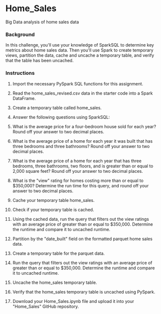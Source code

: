 # Home_Sales
Big Data analysis of home sales data


### Background

In this challenge, you'll use your knowledge of SparkSQL to determine key metrics about home sales data. Then you'll use Spark to create temporary views, partition the data, cache and uncache a temporary table, and verify that the table has been uncached.

### Instructions

1. Import the necessary PySpark SQL functions for this assignment.

2. Read the home_sales_revised.csv data in the starter code into a Spark DataFrame.

3. Create a temporary table called home_sales.

4. Answer the following questions using SparkSQL:

5. What is the average price for a four-bedroom house sold for each year? Round off your answer to two decimal places.

6. What is the average price of a home for each year it was built that has three bedrooms and three bathrooms? Round off your answer to two decimal places.

7. What is the average price of a home for each year that has three bedrooms, three bathrooms, two floors, and is greater than or equal to 2,000 square feet? Round off your answer to two decimal places.

8. What is the "view" rating for homes costing more than or equal to $350,000? Determine the run time for this query, and round off your answer to two decimal places.

9. Cache your temporary table home_sales.

10. Check if your temporary table is cached.

11. Using the cached data, run the query that filters out the view ratings with an average price of greater than or equal to $350,000. Determine the runtime and compare it to uncached runtime.

12. Partition by the "date_built" field on the formatted parquet home sales data.

13. Create a temporary table for the parquet data.

14. Run the query that filters out the view ratings with an average price of greater than or equal to $350,000. Determine the runtime and compare it to uncached runtime.

15. Uncache the home_sales temporary table.

16. Verify that the home_sales temporary table is uncached using PySpark.

17. Download your Home_Sales.ipynb file and upload it into your "Home_Sales" GitHub repository.
